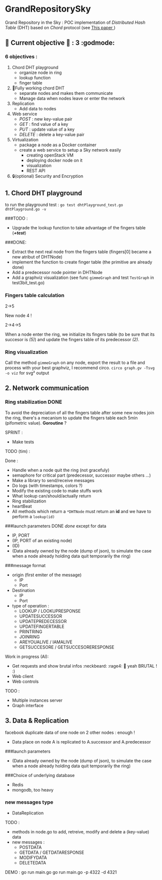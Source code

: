GrandRepositorySky
==================

Grand Repository in the Sky : POC implementation of _Distributed Hash Table_ (DHT) based on _Chord_ protocol (see [This paper ](http://pdos.csail.mit.edu/papers/chord:sigcomm01/chord_sigcomm.pdf))

:construction: Current objective :construction: : **3** :godmode:
---------------------

### 6 objectives : 
1. Chord DHT playground 
	- organize node in ring
	- lookup function
	- finger table
2. :wrench:Fully working chord DHT
	- separate nodes and makes them communicate
	- Manage data when nodes leave or enter the network
3. Replication
	- Add data to nodes
4. Web service
	- _POST_ : new key-value pair
	- _GET_ : find value of a key
	- _PUT_ : update value of a key
	- _DELETE_ : delete a key-value pair
5. Virtualization 
	- package a node as a Docker container
	- create a web service to setup a Sky network easily
		- creating openStack VM
		- deploying docker node on it
		- visualization
		- REST API
6. :lock:(optional) Security and Encryption



## 1. Chord DHT playground 

to run the playground test : 
`go test dhtPlayground_test.go dhtPlayground.go -v`

###TODO : 
- Upgrade the lookup function to take advantage of the fingers table (***+test***)

###DONE:
- Extract the next real node from the fingers table (fingers[0] became a new atribut of DHTNode)
- implement the function to create finger table (the primitive are already done)
- Add a predecessor node pointer in DHTNode
- Add a graphviz visualization (see func ``gimmeGraph`` and test ``TestGraph`` in test3bit_test.go)

### Fingers table calculation 

2->5

New node 4 !

2->4->5

When a node enter the ring, we initialize its fingers table (to be sure that its succesor is *(5)*) and update the fingers table of its predecessor *(2)*. 


### Ring visualization
Call the method ``gimmeGraph`` on any node, export the result to a file and process with your best graphviz, I recommend circo. ``circo graph.gv -Tsvg -o viz`` for svg² output

## 2. Network communication
### Ring stabilization DONE
To avoid the depreciation of all the fingers table after some new nodes join the ring, there's a mecanism to update the fingers table each 5min (pifometric value).
**Goroutine** ?

SPRINT : 
- Make tests

TODO (tim) :

Done : 
- Handle when a node quit the ring (not gracefuly)
- semaphore for critical part (predecessor, successor maybe others ...)
- Make a library to send/receive messages 		
- Do logs (with timestamps, colors ?) 		
- Modify the existing code to make stuffs work 
- What lookup can/should/actually return 
- Ring stabilization 
- heartBeat 
- All methods which return a `*DHTNode` must return an **id** and we have to perform a `lookup(id)`

###launch parameters DONE
*done* except for data
- IP, PORT 
- (IP, PORT of an existing node)
- (ID)
- (Data already owned by the node (dump of json), to simulate the case when a node already holding data quit temporarily the ring)


###message format
- origin (first emiter of the message)
	- IP
	- Port
- Destination
	- IP
	- Port
- type of operation :
	- LOOKUP / LOOKUPRESPONSE
	- UPDATESUCCESSOR
	- UPDATEPREDECESSOR
	- UPDATEFINGERTABLE
	- PRINTRING
	- JOINRING
	- AREYOUALIVE / IAMALIVE
	- GETSUCCESORE / GETSUCCESORERESPONSE


Work in progress (Al):
- Get requests and show brutal infos :neckbeard: :rage4: :boar: yeah BRUTAL ! :)
- Web client
- Web controls


TODO :
- Multiple instances server
- Graph interface



## 3. Data & Replication
facebook duplicate data of one node on 2 other nodes : enough !

- Data place on node A is replicated to A.successor and A.predecessor

###launch parameters 
- (Data already owned by the node (dump of json), to simulate the case when a node already holding data quit temporarily the ring)

###Choice of underlying database
- Redis
- mongodb, too heavy

### new messages type
- DataReplication

TODO : 
- methods in node.go to add, retreive, modify and delete a (key-value) data
- new messages : 
	- POSTDATA
	- GETDATA / GETDATARESPONSE
	- MODIFYDATA
	- DELETEDATA

DEMO : 
go run main.go
go run main.go -p 4322 -d 4321  
